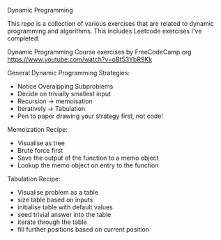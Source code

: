 Dynamic Programming

This repo is a collection of various exercises that are related to dynamic programming and algorithms.
This includes Leetcode exercises I've completed.

Dynamic Programming Course exercises by FreeCodeCamp.org
https://www.youtube.com/watch?v=oBt53YbR9Kk

General Dynamic Programming Strategies:
- Notice Overalpping Subproblems
- Decide on trivially smallest input
- Recursion -> memoisation
- Iteratively -> Tabulation
- Pen to paper drawing your strategy first, not code!

Memoization Recipe:
- Visualise as tree
- Brute force first
- Save the output of the function to a memo object
- Lookup the memo object on entry to the function

Tabulation Recipe:
- Visualise problem as a table
- size table based on inputs
- initialise table with default values
- seed trivial answer into the table
- iterate through the table
- fill further positions based on current position

